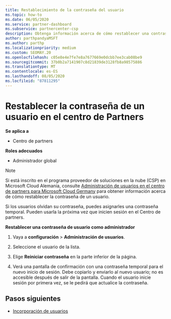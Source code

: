 ```yaml
---
title: Restablecimiento de la contraseña del usuario
ms.topic: how-to
ms.date: 06/05/2020
ms.service: partner-dashboard
ms.subservice: partnercenter-csp
description: Obtenga información acerca de cómo restablecer una contraseña de usuario en el centro de Partners. Los usuarios recibirán una contraseña temporal la próxima vez que inicien sesión en el centro de Partners.
author: parthpandyaMSFT
ms.author: parthp
ms.localizationpriority: medium
ms.custom: SEOMAY.20
ms.openlocfilehash: c05e8e4e7fe7e8a7677669e0dcbb7ee3cab08be9
ms.sourcegitcommit: 37b0b2a7141907c8d21839de3128fb8a98575886
ms.translationtype: MT
ms.contentlocale: es-ES
ms.lasthandoff: 08/05/2020
ms.locfileid: "87811295"
---
```

# <a name="reset-a-users-password-in-partner-center"></a>Restablecer la contraseña de un usuario en el centro de Partners

**Se aplica a**

- Centro de partners
 
**Roles adecuados**

- Administrador global

> [!NOTE]  
> Si está inscrito en el programa proveedor de soluciones en la nube (CSP) en Microsoft Cloud Alemania, consulte [Administración de usuarios en el centro de partners para Microsoft Cloud Germany](user-management-in-partner-center-for-microsoft-cloud-germany.md) para obtener información acerca de cómo restablecer la contraseña de un usuario.

Si los usuarios olvidan su contraseña, puedes asignarles una contraseña temporal. Pueden usarla la próxima vez que inicien sesión en el Centro de partners.

**Restablecer una contraseña de usuario como administrador**

1. Vaya a **configuración** &gt; **Administración de usuarios**.

2. Seleccione el usuario de la lista.

3. Elige **Reiniciar contraseña** en la parte inferior de la página.

4. Verá una pantalla de confirmación con una contraseña temporal para el nuevo inicio de sesión. Debe copiarlo y enviarlo al nuevo usuario; no es accesible después de salir de la pantalla. Cuando el usuario inicie sesión por primera vez, se le pedirá que actualice la contraseña.

## <a name="next-steps"></a>Pasos siguientes

- [Incorporación de usuarios](create-user-accounts-and-set-permissions.md)
